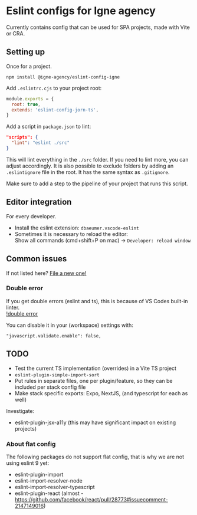 # Eslint configs for Igne agency

Currently contains config that can be used for SPA projects, made with Vite or CRA.

## Setting up

Once for a project.

```
npm install @igne-agency/eslint-config-igne
```

Add `.eslintrc.cjs` to your project root:

```js
module.exports = {
  root: true,
  extends: 'eslint-config-jorn-ts',
}
```

Add a script in `package.json` to lint:

```json
"scripts": {
  "lint": "eslint ./src"
}
```

This will lint everything in the `./src` folder. If you need to lint more, you can adjust accordingly. It is also possible to exclude folders by adding an `.eslintignore` file in the root. It has the same syntax as `.gitignore`.

Make sure to add a step to the pipeline of your project that runs this script.

## Editor integration

For every developer.

- Install the eslint extension: `dbaeumer.vscode-eslint`
- Sometimes it is necessary to reload the editor:  
  Show all commands (cmd+shift+P on mac) -> `Developer: reload window`

## Common issues

If not listed here? [File a new one!](https://github.com/IGNE-Agency/code-consistency/issues)

### Double error

If you get double errors (eslint and ts), this is because of VS Codes built-in linter.  
[!double error](../../docs/assets/double-error.png)

You can disable it in your (workspace) settings with:

```
"javascript.validate.enable": false,
```

## TODO

- Test the current TS implementation (overrides) in a Vite TS project
- `eslint-plugin-simple-import-sort`
- Put rules in separate files, one per plugin/feature, so they can be included per stack config file
- Make stack specific exports: Expo, NextJS, (and typescript for each as well)

Investigate:

- eslint-plugin-jsx-a11y (this may have significant impact on existing projects)

### About flat config

The following packages do not support flat config, that is why we are not using eslint 9 yet:

- eslint-plugin-import
- eslint-import-resolver-node
- eslint-import-resolver-typescript
- eslint-plugin-react (almost - https://github.com/facebook/react/pull/28773#issuecomment-2147149016)
